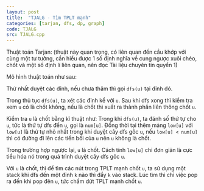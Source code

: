 ```yaml
---
layout: post
title:  "TJALG - Tìm TPLT mạnh"
categories: [tarjan, dfs, dp, graph]
code: TJALG
src: TJALG.cpp
---
```


Thuật toán Tarjan: (thuật này quan trọng, có liên quan đến cầu khớp với cùng một tư tưởng, cần hiểu được 1 số định nghĩa về cung ngược xuôi chéo, chốt và một số định lí liên quan, nên đọc Tài liệu chuyên tin quyển 1)

Mô hình thuật toán như sau:

Thứ nhất duyệt các đỉnh, nếu chưa thăm thì gọi `dfs(u)` tại đỉnh đó.

Trong thủ tục `dfs(u)`, ta xét các đỉnh kề với `u`. Sau khi dfs xong thì kiểm tra xem `u` có là chốt không, nếu là chốt thì xuất ra thành phần liên thông chốt `u`.

Kiểm tra `u` là chốt bằng kĩ thuật như: Trong khi `dfs(u)`, ta đánh số thứ tự cho `u`, tức là thứ tự dfs đến `u`, gọi là `num[u]`. Đồng thời tại thêm mảng `low[u]` với `low[u]` là thứ tự nhỏ nhất trong khi duyệt cây dfs gôc `u`, nếu `low[u] < num[u]` thì có đường đi lên các tiền bối của `u` nên `u` không là chốt. 

Trong trường hợp ngược lại, `u` là chốt. Cách tính `low[u]` chỉ đơn giản là cực tiểu hóa nó trong quá trình duyệt cây dfs gôc `u`.

Với `u` là chốt, thì để tìm các nút trong TPLT mạnh chốt `u`, ta sử dụng một stack khi dfs đến một đỉnh `k` nào thì đẩy `k` vào stack. Lúc tìm thì chỉ việc pop ra đến khi pop đên `u`, tức chấm dứt TPLT mạnh chốt `u`.